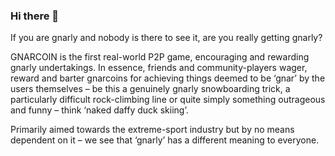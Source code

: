### Hi there 👋

If you are gnarly and nobody is there to see it, are you really getting gnarly?

GNARCOIN is the first real-world P2P game, encouraging and rewarding gnarly undertakings. In essence, friends and community-players wager, reward and barter gnarcoins for achieving things deemed to be ‘gnar’ by the users themselves – be this a genuinely gnarly snowboarding trick, a particularly difficult rock-climbing line or quite simply something outrageous and funny – think ‘naked daffy duck skiing’. 

Primarily aimed towards the extreme-sport industry but by no means dependent on it – we see that ‘gnarly’ has a different meaning to everyone.
